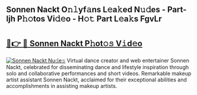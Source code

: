 ## Sonnen Nackt O𝚗𝚕yf𝚊ns L𝚎a𝚔ed N𝚞𝚍es - Part-ljh P𝚑𝚘tos Vi𝚍𝚎o - H𝚘𝚝 Part L𝚎a𝚔s FgvLr

# <h2><a href="http://kfa1a2i.oniu.top/?m=Sonnen+Nackt">🔗👉 🔴 Sonnen Nackt P𝚑ot𝚘𝚜 V𝚒d𝚎o</a></h2>

[![Sonnen Nackt Nu𝚍e𝚜](https://i.imgur.com/0qMVB7G.gif)](http://kfa1a2i.oniu.top/?m=Sonnen+Nackt)
Virtual dance creator and web entertainer Sonnen Nackt, celebrated for disseminating dance and lifestyle inspiration through solo and collaborative performances and short videos. Remarkable makeup artist assistant Sonnen Nackt, acclaimed for their exceptional abilities and accomplishments in assisting makeup artists.  
